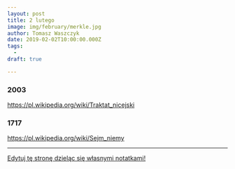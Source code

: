 ```yaml
---
layout: post
title: 2 lutego
image: img/february/merkle.jpg
author: Tomasz Waszczyk
date: 2019-02-02T10:00:00.000Z
tags:
  - 
draft: true

---
```


### 2003

https://pl.wikipedia.org/wiki/Traktat_nicejski

### 1717

https://pl.wikipedia.org/wiki/Sejm_niemy

---

<a href="https://github.com/TomaszWaszczyk/historia.waszczyk.com/edit/master/src/content/february-2.md" target="_blank">Edytuj tę stronę dzieląc się własnymi notatkami!</a>
